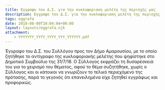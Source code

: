 ```yaml
---
title: Εγγραφο του Δ.Σ. για την κυκλοφοριακη μελέτη της περιοχής μας
description: Εγγραφο του Δ.Σ. για την κυκλοφοριακη μελέτη της περιοχής μας
tags: eggrafa
date: 2018-08-09T10:04:04+00:00
layout: layouts/eggrafa.njk
attachment:
    - YYYYYYY_YYYY_YYYY_YYY_YYYYYY.pdf
---
```

Έγγραφο του Δ.Σ. του Συλλόγου προς τον Δήμο Αμαρουσίου, με το οποίο ζητήθηκε το αντίγραφο της κυκλοφοριακής μελέτης που ψηφίστηκε στο Δημοτικό Συμβούλιο της 31/7/18. Ο Σύλλογος εκφράζει τη δυσαρέσκειά του για το χειρισμό του θέματος, αφού το θέμα συζητήθηκε, χωρίς ο Σϋλλογος και οι κάτοικοι να γνωρίζουν το τελικό περιεχόμενο της πρότασης, παρά το γεγονός ότι επανειλημένα είχε ζητηθεί εγγράφως και προφορικώς.
<!-- excerpt -->

